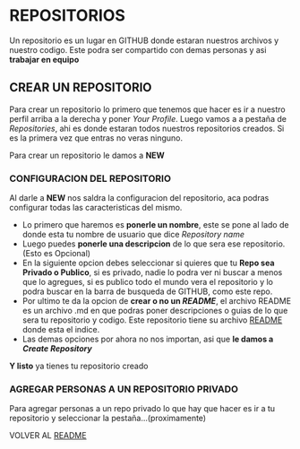 # REPOSITORIOS

Un repositorio es un lugar en GITHUB donde estaran nuestros archivos y nuestro codigo. Este podra ser compartido con demas personas y asi **trabajar en equipo**

## CREAR UN REPOSITORIO

Para crear un repositorio lo primero que tenemos que hacer es ir a nuestro perfil arriba a la derecha y poner *Your Profile*.
Luego vamos a a pestaña de *Repositories*, ahi es donde estaran todos nuestros repositorios creados. Si es la primera vez que entras no veras ninguno.

Para crear un repositorio le damos a **NEW**

### CONFIGURACION DEL REPOSITORIO

Al darle a **NEW** nos saldra la configuracion del repositorio, aca podras configurar todas las caracteristicas del mismo.

- Lo primero que haremos es **ponerle un nombre**, este se pone al lado de donde esta tu nombre de usuario que dice *Repository name*
- Luego puedes **ponerle una descripcion** de lo que sera ese repositorio. (Esto es Opcional)
- En la siguiente opcion debes seleccionar si quieres que tu **Repo sea Privado o Publico**, si es privado, nadie lo podra ver ni buscar a menos que lo agregues, si es publico todo el mundo vera el repositorio y lo podra buscar en la barra de busqueda de GITHUB, como este repo.
- Por ultimo te da la opcion de **crear o no un *README***, el archivo README es un archivo .md en que podras poner descripciones o guias de lo que sera tu repositorio y codigo. Este repositorio tiene su archivo [README](README.md) donde esta el indice.
- Las demas opciones por ahora no nos importan, asi que **le damos a *Create Repository***

**Y listo** ya tienes tu repositorio creado

### AGREGAR PERSONAS A UN REPOSITORIO PRIVADO

Para agregar personas a un repo privado lo que hay que hacer es ir a tu repositorio y seleccionar la pestaña...(proximamente)

VOLVER AL [README](README.md)
